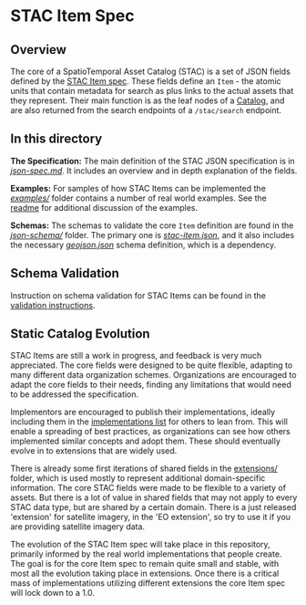 # STAC Item Spec

## Overview

The core of a SpatioTemporal Asset Catalog (STAC) is a set of JSON fields defined by the 
[STAC Item spec](item-spec.md). These fields define an `Item` - the atomic units that contain 
metadata for search as plus links to the actual assets that they represent. Their main function 
is as the leaf nodes of a [Catalog](../catalog-spec/), and are also returned from the search
endpoints of a `/stac/search` endpoint.

## In this directory


**The Specification:** The main definition of the STAC JSON specification is in 
*[json-spec.md](json-spec.md)*. It includes an overview and in depth explanation of the fields.

**Examples:** For samples of how STAC Items can be implemented the *[examples/](examples/)* folder 
contains a number of real world examples. See the [readme](examples/README.md) for additional 
discussion of the examples.

**Schemas:** The schemas to validate the core `Item` definition are found in the 
*[json-schema/](json-schema/)* folder. The primary one is *[stac-item.json](json-schema/stac-item.json)*, 
and it also includes the necessary *[geojson.json](json-schema/geojson.json)* schema definition, 
which is a dependency.


## Schema Validation

Instruction on schema validation for STAC Items can be found in the [validation instructions](validation/README.md).


## Static Catalog Evolution 

STAC Items are still a work in progress, and feedback is very much appreciated. The core fields 
were designed to be quite flexible, adapting to many different data organization schemes. 
Organizations are encouraged to adapt the core fields to their needs, finding any limitations that 
would need to be addressed the specification.

Implementors are encouraged to publish their implementations, ideally including them in the 
[implementations list](../implementations.md) for others to lean from.
This will enable a spreading of best practices, as organizations can see how others implemented
similar concepts and adopt them. These should eventually evolve in to extensions that are widely 
used.

There is already some first iterations of shared fields in the [extensions/](../extensions/) 
folder, which is used mostly to represent additional domain-specific information. The core STAC 
fields were made to be flexible to a variety of assets. But there is a lot of value in shared 
fields that may not apply to every STAC data type, but are shared by a certain domain. There is a 
just released 'extension' for satellite imagery, in the 'EO extension', so try to use it if you
are providing satellite imagery data. 


The evolution of the STAC Item spec will take place in this repository, primarily informed by the 
real world implementations that people create. The goal is for the core Item spec to remain
quite small and stable, with most all the evolution taking place in extensions. Once there is 
a critical mass of implementations utilizing different extensions the core Item spec will lock
down to a 1.0.





